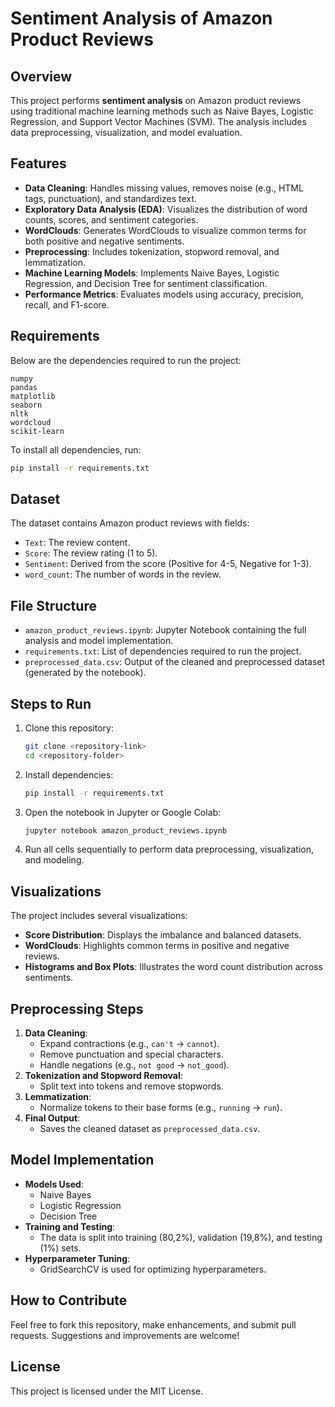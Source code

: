 # Sentiment Analysis of Amazon Product Reviews

## Overview
This project performs **sentiment analysis** on Amazon product reviews using traditional machine learning methods such as Naive Bayes, Logistic Regression, and Support Vector Machines (SVM). The analysis includes data preprocessing, visualization, and model evaluation.

## Features
- **Data Cleaning**: Handles missing values, removes noise (e.g., HTML tags, punctuation), and standardizes text.
- **Exploratory Data Analysis (EDA)**: Visualizes the distribution of word counts, scores, and sentiment categories.
- **WordClouds**: Generates WordClouds to visualize common terms for both positive and negative sentiments.
- **Preprocessing**: Includes tokenization, stopword removal, and lemmatization.
- **Machine Learning Models**: Implements Naive Bayes, Logistic Regression, and Decision Tree for sentiment classification.
- **Performance Metrics**: Evaluates models using accuracy, precision, recall, and F1-score.

## Requirements
Below are the dependencies required to run the project:

```
numpy
pandas
matplotlib
seaborn
nltk
wordcloud
scikit-learn
```

To install all dependencies, run:
```bash
pip install -r requirements.txt
```

## Dataset
The dataset contains Amazon product reviews with fields:
- `Text`: The review content.
- `Score`: The review rating (1 to 5).
- `Sentiment`: Derived from the score (Positive for 4-5, Negative for 1-3).
- `word_count`: The number of words in the review.

## File Structure
- `amazon_product_reviews.ipynb`: Jupyter Notebook containing the full analysis and model implementation.
- `requirements.txt`: List of dependencies required to run the project.
- `preprocessed_data.csv`: Output of the cleaned and preprocessed dataset (generated by the notebook).

## Steps to Run
1. Clone this repository:
   ```bash
   git clone <repository-link>
   cd <repository-folder>
   ```

2. Install dependencies:
   ```bash
   pip install -r requirements.txt
   ```

3. Open the notebook in Jupyter or Google Colab:
   ```bash
   jupyter notebook amazon_product_reviews.ipynb
   ```

4. Run all cells sequentially to perform data preprocessing, visualization, and modeling.

## Visualizations
The project includes several visualizations:
- **Score Distribution**: Displays the imbalance and balanced datasets.
- **WordClouds**: Highlights common terms in positive and negative reviews.
- **Histograms and Box Plots**: Illustrates the word count distribution across sentiments.

## Preprocessing Steps
1. **Data Cleaning**:
   - Expand contractions (e.g., `can't` → `cannot`).
   - Remove punctuation and special characters.
   - Handle negations (e.g., `not good` → `not_good`).
2. **Tokenization and Stopword Removal**:
   - Split text into tokens and remove stopwords.
3. **Lemmatization**:
   - Normalize tokens to their base forms (e.g., `running` → `run`).
4. **Final Output**:
   - Saves the cleaned dataset as `preprocessed_data.csv`.

## Model Implementation
- **Models Used**:
  - Naive Bayes
  - Logistic Regression
  - Decision Tree
- **Training and Testing**:
  - The data is split into training (80,2%), validation (19,8%), and testing (1%) sets.
- **Hyperparameter Tuning**:
  - GridSearchCV is used for optimizing hyperparameters.

## How to Contribute
Feel free to fork this repository, make enhancements, and submit pull requests. Suggestions and improvements are welcome!

## License
This project is licensed under the MIT License.

